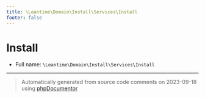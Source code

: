 ```yaml
---
title: \Leantime\Domain\Install\Services\Install
footer: false
---
```


# Install





* Full name: `\Leantime\Domain\Install\Services\Install`





---
> Automatically generated from source code comments on 2023-09-18 using [phpDocumentor](http://www.phpdoc.org/)
